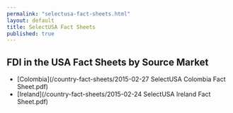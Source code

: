 ```yaml
---
permalink: "selectusa-fact-sheets.html"
layout: default
title: SelectUSA Fact Sheets
published: true
---
```


## FDI in the USA Fact Sheets by Source Market

*	[Colombia](/country-fact-sheets/2015-02-27 SelectUSA Colombia Fact Sheet.pdf)
* 	[Ireland](/country-fact-sheets/2015-02-24 SelectUSA Ireland Fact Sheet.pdf)
